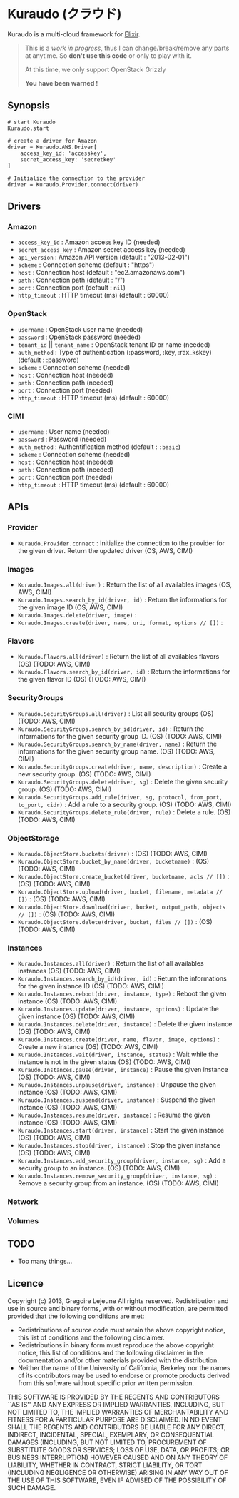 # Kuraudo (クラウド)

Kuraudo is a multi-cloud framework for [Elixir](http://elixir-lang.org).

> This is a _work in progress_, thus I can change/break/remove any parts at anytime. So **don't use this code** or only to play with it. 
>
> At this time, we only support OpenStack Grizzly
>
> **You have been warned !**

## Synopsis

    # start Kuraudo
    Kuraudo.start
    
    # create a driver for Amazon
    driver = Kuraudo.AWS.Driver[
        access_key_id: 'accesskey', 
        secret_access_key: 'secretkey'
    ] 
    
    # Initialize the connection to the provider
    driver = Kuraudo.Provider.connect(driver)

## Drivers

### Amazon

* `access_key_id` : Amazon access key ID (needed)
* `secret_access_key` : Amazon secret access key (needed)
* `api_version` : Amazon API version (default : "2013-02-01")
* `scheme` : Connection scheme (default : "https")
* `host` : Connection host (default : "ec2.amazonaws.com")
* `path` : Connection path (default : "/")
* `port` : Connection port (default : `nil`)
* `http_timeout` : HTTP timeout (ms) (default : 60000)

### OpenStack

* `username` : OpenStack user name (needed)
* `password` : OpenStack password (needed)
* `tenant_id` || `tenant_name` : OpenStack tenant ID or name (needed)
* `auth_method` : Type of authentication (:password, :key, :rax_kskey) (default : :password)
* `scheme` : Connection scheme (needed)
* `host` : Connection host (needed)
* `path` : Connection path (needed)
* `port` : Connection port (needed)
* `http_timeout` : HTTP timeout (ms) (default : 60000)

### CIMI

* `username` : User name (needed)
* `password` : Password (needed)
* `auth_method` : Authentification method (default : `:basic`)
* `scheme` : Connection scheme (needed)
* `host` : Connection host (needed)
* `path` : Connection path (needed)
* `port` : Connection port (needed)
* `http_timeout` : HTTP timeout (ms) (default : 60000)

## APIs

### Provider

* `Kuraudo.Provider.connect` : Initialize the connection to the provider for the given driver. Return the updated driver (OS, AWS, CIMI)

### Images

* `Kuraudo.Images.all(driver)` : Return the list of all availables images (OS, AWS, CIMI)
* `Kuraudo.Images.search_by_id(driver, id)` : Return the informations for the given image ID (OS, AWS, CIMI)
* `Kuraudo.Images.delete(driver, image)` : 
* `Kuraudo.Images.create(driver, name, uri, format, options // [])` : 

### Flavors

* `Kuraudo.Flavors.all(driver)` : Return the list of all availables flavors (OS) (TODO: AWS, CIMI)
* `Kuraudo.Flavors.search_by_id(driver, id)` : Return the informations for the given flavor ID (OS) (TODO: AWS, CIMI)

### SecurityGroups

* `Kuraudo.SecurityGroups.all(driver)` : List all security groups (OS) (TODO: AWS, CIMI)
* `Kuraudo.SecurityGroups.search_by_id(driver, id)` : Return the informations for the given security group ID. (OS) (TODO: AWS, CIMI)
* `Kuraudo.SecurityGroups.search_by_name(driver, name)` : Return the informations for the given security group name. (OS) (TODO: AWS, CIMI)
* `Kuraudo.SecurityGroups.create(driver, name, description)` : Create a new security group. (OS) (TODO: AWS, CIMI)
* `Kuraudo.SecurityGroups.delete(driver, sg)` : Delete the given security group. (OS) (TODO: AWS, CIMI)
* `Kuraudo.SecurityGroups.add_rule(driver, sg, protocol, from_port, to_port, cidr)` : Add a rule to a security group. (OS) (TODO: AWS, CIMI)
* `Kuraudo.SecurityGroups.delete_rule(driver, rule)` : Delete a rule. (OS) (TODO: AWS, CIMI)

### ObjectStorage

* `Kuraudo.ObjectStore.buckets(driver)` : (OS) (TODO: AWS, CIMI)
* `Kuraudo.ObjectStore.bucket_by_name(driver, bucketname)` : (OS) (TODO: AWS, CIMI)
* `Kuraudo.ObjectStore.create_bucket(driver, bucketname, acls // [])` : (OS) (TODO: AWS, CIMI)
* `Kuraudo.ObjectStore.upload(driver, bucket, filename, metadata // [])` : (OS) (TODO: AWS, CIMI)
* `Kuraudo.ObjectStore.download(driver, bucket, output_path, objects // [])` : (OS) (TODO: AWS, CIMI)
* `Kuraudo.ObjectStore.delete(driver, bucket, files // [])` : (OS) (TODO: AWS, CIMI)

### Instances

* `Kuraudo.Instances.all(driver)` : Return the list of all availables instances (OS) (TODO: AWS, CIMI)
* `Kuraudo.Instances.search_by_id(driver, id)` : Return the informations for the given instance ID (OS) (TODO: AWS, CIMI)
* `Kuraudo.Instances.reboot(driver, instance, type)` : Reboot the given instance (OS) (TODO: AWS, CIMI)
* `Kuraudo.Instances.update(driver, instance, options)` : Update the given instance (OS) (TODO: AWS, CIMI)
* `Kuraudo.Instances.delete(driver, instance)` : Delete the given instance (OS) (TODO: AWS, CIMI)
* `Kuraudo.Instances.create(driver, name, flavor, image, options)` : Create a new instance (OS) (TODO: AWS, CIMI)
* `Kuraudo.Instances.wait(driver, instance, status)` : Wait while the instance is not in the given status (OS) (TODO: AWS, CIMI)
* `Kuraudo.Instances.pause(driver, instance)` : Pause the given instance (OS) (TODO: AWS, CIMI)
* `Kuraudo.Instances.unpause(driver, instance)` : Unpause the given instance (OS) (TODO: AWS, CIMI)
* `Kuraudo.Instances.suspend(driver, instance)` : Suspend the given instance (OS) (TODO: AWS, CIMI)
* `Kuraudo.Instances.resume(driver, instance)` : Resume the given instance (OS) (TODO: AWS, CIMI)
* `Kuraudo.Instances.start(driver, instance)` : Start the given instance (OS) (TODO: AWS, CIMI)
* `Kuraudo.Instances.stop(driver, instance)` : Stop the given instance (OS) (TODO: AWS, CIMI)
* `Kuraudo.Instances.add_security_group(driver, instance, sg)` : Add a security group to an instance. (OS) (TODO: AWS, CIMI)
* `Kuraudo.Instances.remove_security_group(driver, instance, sg)` : Remove a security group from an instance. (OS) (TODO: AWS, CIMI)

### Network

### Volumes

## TODO

* Too many things...

## Licence

Copyright (c) 2013, Gregoire Lejeune All rights reserved. Redistribution and use in source and binary forms, with or without modification, are permitted provided that the following conditions are met:

* Redistributions of source code must retain the above copyright notice, this list of conditions and the following disclaimer.
* Redistributions in binary form must reproduce the above copyright notice, this list of conditions and the following disclaimer in the documentation and/or other materials provided with the distribution.
* Neither the name of the University of California, Berkeley nor the names of its contributors may be used to endorse or promote products derived from this software without specific prior written permission.

THIS SOFTWARE IS PROVIDED BY THE REGENTS AND CONTRIBUTORS ``AS IS'' AND ANY EXPRESS OR IMPLIED WARRANTIES, INCLUDING, BUT NOT LIMITED TO, THE IMPLIED WARRANTIES OF MERCHANTABILITY AND FITNESS FOR A PARTICULAR PURPOSE ARE DISCLAIMED. IN NO EVENT SHALL THE REGENTS AND CONTRIBUTORS BE LIABLE FOR ANY DIRECT, INDIRECT, INCIDENTAL, SPECIAL, EXEMPLARY, OR CONSEQUENTIAL DAMAGES (INCLUDING, BUT NOT LIMITED TO, PROCUREMENT OF SUBSTITUTE GOODS OR SERVICES; LOSS OF USE, DATA, OR PROFITS; OR BUSINESS INTERRUPTION) HOWEVER CAUSED AND ON ANY THEORY OF LIABILITY, WHETHER IN CONTRACT, STRICT LIABILITY, OR TORT (INCLUDING NEGLIGENCE OR OTHERWISE) ARISING IN ANY WAY OUT OF THE USE OF THIS SOFTWARE, EVEN IF ADVISED OF THE POSSIBILITY OF SUCH DAMAGE.
